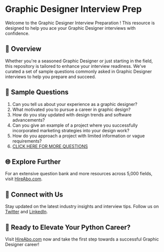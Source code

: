 # Graphic Designer Interview Prep

Welcome to the Graphic Designer Interview Preparation ! This resource is designed to help you ace your Graphic Designer interviews with confidence.

## 🚀 Overview

Whether you're a seasoned Graphic Designer or just starting in the field, this repository is tailored to enhance your interview readiness. We've curated a set of sample questions commonly asked in Graphic Designer interviews to help you prepare and succeed.

## 📝 Sample Questions

1. Can you tell us about your experience as a graphic designer?
2. What motivated you to pursue a career in graphic design?
3. How do you stay updated with design trends and software advancements?
4. Can you give an example of a project where you successfully incorporated marketing strategies into your design work?
5. How do you approach a project with limited information or vague requirements?
6. [CLICK HERE FOR MORE QUESTIONS](https://hireabo.com/job/1_0_20/Graphic%20Designer)

## 🌐 Explore Further

For an extensive question bank and more resources across 5,000 fields, visit [HireAbo.com](https://www.hireabo.com).

## 📱 Connect with Us

Stay updated on the latest industry insights and interview tips. Follow us on [Twitter](https://twitter.com/hireabo) and [LinkedIn](https://www.linkedin.com/in/hire-abo-3609972a8/).

## 🚀 Ready to Elevate Your Python Career?

Visit [HireAbo.com](https://www.hireabo.com) now and take the first step towards a successful Graphic Designer career!
